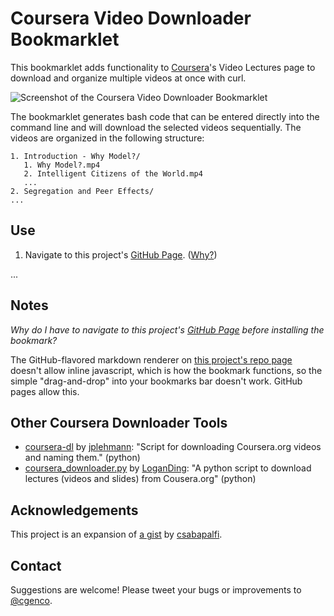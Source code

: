 # Coursera Video Downloader Bookmarklet

This bookmarklet adds functionality to [Coursera](http://coursera.org)'s Video Lectures page to download and organize multiple videos at once with curl.

 ![Screenshot of the Coursera Video Downloader Bookmarklet](https://github.com/christiangenco/Coursera-Video-Downloader-Bookmarklet/raw/master/screenshots/coursera_videos_after_bookmarklet.png)

The bookmarklet generates bash code that can be entered directly into the command line and will download the selected videos sequentially. The videos are organized in the following structure:

    1. Introduction - Why Model?/
       1. Why Model?.mp4
       2. Intelligent Citizens of the World.mp4
       ...
    2. Segregation and Peer Effects/
    ...

## Use

1. <span id="step1" class="">Navigate to this project's [GitHub Page](http://christiangenco.github.com/Coursera-Video-Downloader-Bookmarklet#step2). ([Why?](#why_github_pages))</span>

...

## Notes

<a name="why_github_pages"></a>*Why do I have to navigate to this project's [GitHub Page](http://christiangenco.github.com/Coursera-Video-Downloader-Bookmarklet) before installing the bookmark?*

The  GitHub-flavored markdown renderer on [this project's repo page](https://github.com/christiangenco/Coursera-Video-Downloader-Bookmarklet) doesn't allow inline javascript, which is how the bookmark functions, so the simple "drag-and-drop" into your bookmarks bar doesn't work. GitHub pages allow this.

## Other Coursera Downloader Tools

* [coursera-dl](https://github.com/jplehmann/coursera) by [jplehmann](https://github.com/jplehmann): "Script for downloading Coursera.org videos and naming them." (python)
* [coursera_downloader.py](https://github.com/LoganDing/Coursera.org-Downloader) by [LoganDing](https://github.com/LoganDing/): "A python script to download lectures (videos and slides) from Cousera.org" (python)

## Acknowledgements

This project is an expansion of [a gist](https://gist.github.com/1989008) by [csabapalfi](https://gist.github.com/csabapalfi).

## Contact

Suggestions are welcome! Please tweet your bugs or improvements to [@cgenco](http://twitter.com/cgenco).